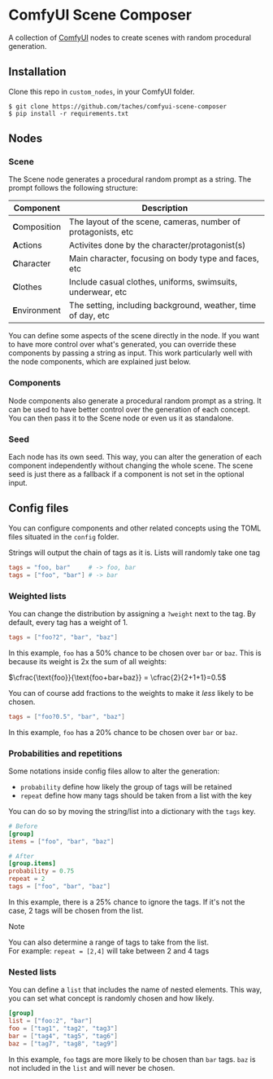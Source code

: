 # ComfyUI Scene Composer

A collection of [ComfyUI](https://github.com/comfyanonymous/ComfyUI) nodes to create scenes with random procedural generation.

## Installation

Clone this repo in `custom_nodes`, in your ComfyUI folder.

```shell
$ git clone https://github.com/taches/comfyui-scene-composer
$ pip install -r requirements.txt
```

## Nodes

### Scene

The Scene node generates a procedural random prompt as a string. The prompt follows the following structure:

| Component       | Description                                                   |
| --------------- | ------------------------------------------------------------- |
| **C**omposition | The layout of the scene, cameras, number of protagonists, etc |
| **A**ctions     | Activites done by the character/protagonist(s)                |
| **C**haracter   | Main character, focusing on body type and faces, etc          |
| **C**lothes     | Include casual clothes, uniforms, swimsuits, underwear, etc   |
| **E**nvironment | The setting, including background, weather, time of day, etc  |

You can define some aspects of the scene directly in the node. If you want to have more control over what's generated, you can override these components by passing a string as input. This work particularly well with the node components, which are explained just below.

### Components

Node components also generate a procedural random prompt as a string. It can be used to have better control over the generation of each concept. You can then pass it to the Scene node or even us it as standalone.

### Seed

Each node has its own seed. This way, you can alter the generation of each component independently without changing the whole scene. The scene seed is just there as a fallback if a component is not set in the optional input.

## Config files

You can configure components and other related concepts using the TOML files situated in the `config` folder.

Strings will output the chain of tags as it is. Lists will randomly take one tag

```toml
tags = "foo, bar"     # -> foo, bar
tags = ["foo", "bar"] # -> bar
```

### Weighted lists

You can change the distribution by assigning a `?weight` next to the tag. By default, every tag has a weight of 1.

```toml
tags = ["foo?2", "bar", "baz"]
```

In this example, `foo` has a 50% chance to be chosen over `bar` or `baz`. This is because its weight is 2x the sum of all weights:

$\cfrac{\text{foo}}{\text{foo+bar+baz}} = \cfrac{2}{2+1+1}=0.5$

You can of course add fractions to the weights to make it _less_ likely to be chosen.

```toml
tags = ["foo?0.5", "bar", "baz"]
```

In this example, `foo` has a 20% chance to be chosen over `bar` or `baz`.

### Probabilities and repetitions

Some notations inside config files allow to alter the generation:

- `probability` define how likely the group of tags will be retained
- `repeat` define how many tags should be taken from a list with the key

You can do so by moving the string/list into a dictionary with the `tags` key.

```toml
# Before
[group]
items = ["foo", "bar", "baz"]

# After
[group.items]
probability = 0.75
repeat = 2
tags = ["foo", "bar", "baz"]
```

In this example, there is a 25% chance to ignore the tags. If it's not the case, 2 tags will be chosen from the list.

> [!NOTE]
> You can also determine a range of tags to take from the list.<br>
> For example: `repeat = [2,4]` will take between 2 and 4 tags

### Nested lists

You can define a `list` that includes the name of nested elements. This way, you can set what concept is randomly chosen and how likely.

```toml
[group]
list = ["foo:2", "bar"]
foo = ["tag1", "tag2", "tag3"]
bar = ["tag4", "tag5", "tag6"]
baz = ["tag7", "tag8", "tag9"]
```

In this example, `foo` tags are more likely to be chosen than `bar` tags. `baz` is not included in the `list` and will never be chosen.
